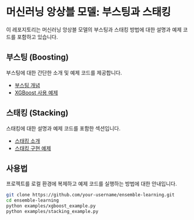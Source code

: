 # 머신러닝 앙상블 모델: 부스팅과 스태킹

이 레포지토리는 머신러닝 앙상블 모델의 부스팅과 스태킹 방법에 대한 설명과 예제 코드를 포함하고 있습니다.

## 부스팅 (Boosting)

부스팅에 대한 간단한 소개 및 예제 코드를 제공합니다. 

- [부스팅 개념](docs/boosting_concept.md)
- [XGBoost 사용 예제](examples/xgboost_example.py)

## 스태킹 (Stacking)

스태킹에 대한 설명과 예제 코드를 포함한 섹션입니다.

- [스태킹 소개](docs/stacking_intro.md)
- [스태킹 구현 예제](examples/stacking_example.py)

## 사용법

프로젝트를 로컬 환경에 복제하고 예제 코드를 실행하는 방법에 대한 안내입니다.

```bash
git clone https://github.com/your-username/ensemble-learning.git
cd ensemble-learning
python examples/xgboost_example.py
python examples/stacking_example.py
